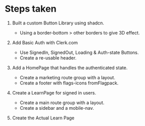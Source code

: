 # Steps taken

1. Built a custom Button Library using shadcn.

   - Using a border-bottom > other borders to give 3D effect.

2. Add Basic Auth with Clerk.com

   - Use SignedIn, SignedOut, Loading & Auth-state Buttons.
   - Create a re-usable header.

3. Add a HomePage that handles the authenticated state.

   - Create a marketing route group with a layout.
   - Create a footer with flags-icons fromFlagpack.

4. Create a LearnPage for signed in users.

   - Create a main route group with a layout.
   - Create a sidebar and a mobile-nav.

5. Create the Actual Learn Page
